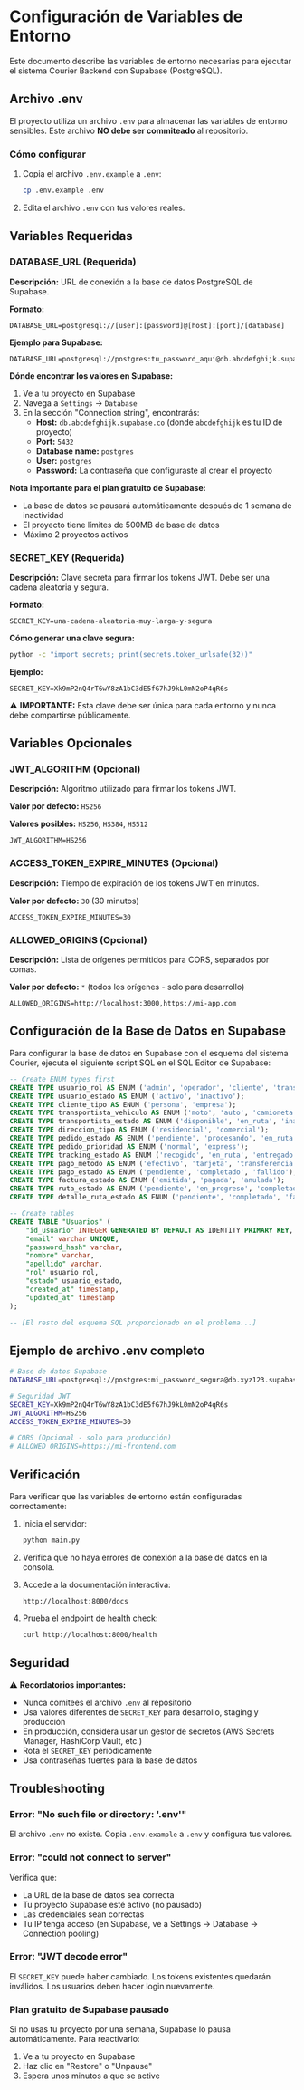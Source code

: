 # Configuración de Variables de Entorno

Este documento describe las variables de entorno necesarias para ejecutar el sistema Courier Backend con Supabase (PostgreSQL).

## Archivo .env

El proyecto utiliza un archivo `.env` para almacenar las variables de entorno sensibles. Este archivo **NO debe ser commiteado** al repositorio.

### Cómo configurar

1. Copia el archivo `.env.example` a `.env`:
   ```bash
   cp .env.example .env
   ```

2. Edita el archivo `.env` con tus valores reales.

## Variables Requeridas

### DATABASE_URL (Requerida)

**Descripción:** URL de conexión a la base de datos PostgreSQL de Supabase.

**Formato:**
```
DATABASE_URL=postgresql://[user]:[password]@[host]:[port]/[database]
```

**Ejemplo para Supabase:**
```
DATABASE_URL=postgresql://postgres:tu_password_aqui@db.abcdefghijk.supabase.co:5432/postgres
```

**Dónde encontrar los valores en Supabase:**
1. Ve a tu proyecto en Supabase
2. Navega a `Settings` → `Database`
3. En la sección "Connection string", encontrarás:
   - **Host:** `db.abcdefghijk.supabase.co` (donde `abcdefghijk` es tu ID de proyecto)
   - **Port:** `5432`
   - **Database name:** `postgres`
   - **User:** `postgres`
   - **Password:** La contraseña que configuraste al crear el proyecto

**Nota importante para el plan gratuito de Supabase:**
- La base de datos se pausará automáticamente después de 1 semana de inactividad
- El proyecto tiene límites de 500MB de base de datos
- Máximo 2 proyectos activos

### SECRET_KEY (Requerida)

**Descripción:** Clave secreta para firmar los tokens JWT. Debe ser una cadena aleatoria y segura.

**Formato:**
```
SECRET_KEY=una-cadena-aleatoria-muy-larga-y-segura
```

**Cómo generar una clave segura:**
```bash
python -c "import secrets; print(secrets.token_urlsafe(32))"
```

**Ejemplo:**
```
SECRET_KEY=Xk9mP2nQ4rT6wY8zA1bC3dE5fG7hJ9kL0mN2oP4qR6s
```

⚠️ **IMPORTANTE:** Esta clave debe ser única para cada entorno y nunca debe compartirse públicamente.

## Variables Opcionales

### JWT_ALGORITHM (Opcional)

**Descripción:** Algoritmo utilizado para firmar los tokens JWT.

**Valor por defecto:** `HS256`

**Valores posibles:** `HS256`, `HS384`, `HS512`

```
JWT_ALGORITHM=HS256
```

### ACCESS_TOKEN_EXPIRE_MINUTES (Opcional)

**Descripción:** Tiempo de expiración de los tokens JWT en minutos.

**Valor por defecto:** `30` (30 minutos)

```
ACCESS_TOKEN_EXPIRE_MINUTES=30
```

### ALLOWED_ORIGINS (Opcional)

**Descripción:** Lista de orígenes permitidos para CORS, separados por comas.

**Valor por defecto:** `*` (todos los orígenes - solo para desarrollo)

```
ALLOWED_ORIGINS=http://localhost:3000,https://mi-app.com
```

## Configuración de la Base de Datos en Supabase

Para configurar la base de datos en Supabase con el esquema del sistema Courier, ejecuta el siguiente script SQL en el SQL Editor de Supabase:

```sql
-- Create ENUM types first
CREATE TYPE usuario_rol AS ENUM ('admin', 'operador', 'cliente', 'transportista');
CREATE TYPE usuario_estado AS ENUM ('activo', 'inactivo');
CREATE TYPE cliente_tipo AS ENUM ('persona', 'empresa');
CREATE TYPE transportista_vehiculo AS ENUM ('moto', 'auto', 'camioneta', 'camion');
CREATE TYPE transportista_estado AS ENUM ('disponible', 'en_ruta', 'inactivo');
CREATE TYPE direccion_tipo AS ENUM ('residencial', 'comercial');
CREATE TYPE pedido_estado AS ENUM ('pendiente', 'procesando', 'en_ruta', 'entregado', 'cancelado');
CREATE TYPE pedido_prioridad AS ENUM ('normal', 'express');
CREATE TYPE tracking_estado AS ENUM ('recogido', 'en_ruta', 'entregado', 'fallido');
CREATE TYPE pago_metodo AS ENUM ('efectivo', 'tarjeta', 'transferencia');
CREATE TYPE pago_estado AS ENUM ('pendiente', 'completado', 'fallido');
CREATE TYPE factura_estado AS ENUM ('emitida', 'pagada', 'anulada');
CREATE TYPE ruta_estado AS ENUM ('pendiente', 'en_progreso', 'completada');
CREATE TYPE detalle_ruta_estado AS ENUM ('pendiente', 'completado', 'fallido');

-- Create tables
CREATE TABLE "Usuarios" (
    "id_usuario" INTEGER GENERATED BY DEFAULT AS IDENTITY PRIMARY KEY,
    "email" varchar UNIQUE,
    "password_hash" varchar,
    "nombre" varchar,
    "apellido" varchar,
    "rol" usuario_rol,
    "estado" usuario_estado,
    "created_at" timestamp,
    "updated_at" timestamp
);

-- [El resto del esquema SQL proporcionado en el problema...]
```

## Ejemplo de archivo .env completo

```bash
# Base de datos Supabase
DATABASE_URL=postgresql://postgres:mi_password_segura@db.xyz123.supabase.co:5432/postgres

# Seguridad JWT
SECRET_KEY=Xk9mP2nQ4rT6wY8zA1bC3dE5fG7hJ9kL0mN2oP4qR6s
JWT_ALGORITHM=HS256
ACCESS_TOKEN_EXPIRE_MINUTES=30

# CORS (Opcional - solo para producción)
# ALLOWED_ORIGINS=https://mi-frontend.com
```

## Verificación

Para verificar que las variables de entorno están configuradas correctamente:

1. Inicia el servidor:
   ```bash
   python main.py
   ```

2. Verifica que no haya errores de conexión a la base de datos en la consola.

3. Accede a la documentación interactiva:
   ```
   http://localhost:8000/docs
   ```

4. Prueba el endpoint de health check:
   ```bash
   curl http://localhost:8000/health
   ```

## Seguridad

⚠️ **Recordatorios importantes:**
- Nunca comitees el archivo `.env` al repositorio
- Usa valores diferentes de `SECRET_KEY` para desarrollo, staging y producción
- En producción, considera usar un gestor de secretos (AWS Secrets Manager, HashiCorp Vault, etc.)
- Rota el `SECRET_KEY` periódicamente
- Usa contraseñas fuertes para la base de datos

## Troubleshooting

### Error: "No such file or directory: '.env'"
El archivo `.env` no existe. Copia `.env.example` a `.env` y configura tus valores.

### Error: "could not connect to server"
Verifica que:
- La URL de la base de datos sea correcta
- Tu proyecto Supabase esté activo (no pausado)
- Las credenciales sean correctas
- Tu IP tenga acceso (en Supabase, ve a Settings → Database → Connection pooling)

### Error: "JWT decode error"
El `SECRET_KEY` puede haber cambiado. Los tokens existentes quedarán inválidos. Los usuarios deben hacer login nuevamente.

### Plan gratuito de Supabase pausado
Si no usas tu proyecto por una semana, Supabase lo pausa automáticamente. Para reactivarlo:
1. Ve a tu proyecto en Supabase
2. Haz clic en "Restore" o "Unpause"
3. Espera unos minutos a que se active
